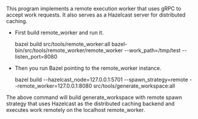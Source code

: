 This program implements a remote execution worker that uses gRPC to accept work requests.
It also serves as a Hazelcast server for distributed caching.

- First build remote_worker and run it.

    bazel build src/tools/remote_worker:all
    bazel-bin/src/tools/remote_worker/remote_worker --work_path=/tmp/test --listen_port=8080

- Then you run Bazel pointing to the remote_worker instance.

    bazel build --hazelcast_node=127.0.0.1:5701 --spawn_strategy=remote --remote_worker=127.0.0.1:8080 src/tools/generate_workspace:all

The above command will build generate_workspace with remote spawn strategy that uses
Hazelcast as the distributed caching backend and executes work remotely on the
localhost remote_worker.
